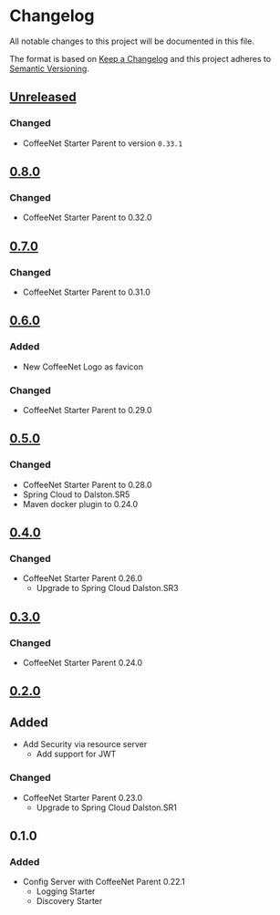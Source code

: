 # Changelog 
All notable changes to this project will be documented in this file.

The format is based on [Keep a Changelog](http://keepachangelog.com/en/1.0.0/)
and this project adheres to [Semantic Versioning](http://semver.org/spec/v2.0.0.html).

## [Unreleased]
### Changed
- CoffeeNet Starter Parent to version `0.33.1`



## [0.8.0]
### Changed
- CoffeeNet Starter Parent to 0.32.0


## [0.7.0]
### Changed
- CoffeeNet Starter Parent to 0.31.0


## [0.6.0]
### Added
- New CoffeeNet Logo as favicon

### Changed
- CoffeeNet Starter Parent to 0.29.0


## [0.5.0]
### Changed
- CoffeeNet Starter Parent to 0.28.0
- Spring Cloud to Dalston.SR5
- Maven docker plugin to 0.24.0


## [0.4.0]
### Changed
- CoffeeNet Starter Parent 0.26.0
  - Upgrade to Spring Cloud Dalston.SR3


## [0.3.0]
### Changed
- CoffeeNet Starter Parent 0.24.0


## [0.2.0]
## Added
- Add Security via resource server
  - Add support for JWT

### Changed
- CoffeeNet Starter Parent 0.23.0
  - Upgrade to Spring Cloud Dalston.SR1


## 0.1.0
### Added
- Config Server with CoffeeNet Parent 0.22.1
  - Logging Starter
  - Discovery Starter
  
[Unreleased]: https://github.com/coffeenet/coffeenet-config-server/compare/config-server-0.8.0...HEAD
[0.8.0]: https://github.com/coffeenet/coffeenet-config-server/compare/config-server-0.7.0...config-server-0.8.0
[0.7.0]: https://github.com/coffeenet/coffeenet-config-server/compare/config-server-0.6.0...config-server-0.7.0
[0.6.0]: https://github.com/coffeenet/coffeenet-config-server/compare/config-server-0.5.0...config-server-0.6.0
[0.5.0]: https://github.com/coffeenet/coffeenet-config-server/compare/config-server-0.4.0...config-server-0.5.0
[0.4.0]: https://github.com/coffeenet/coffeenet-config-server/compare/config-server-0.3.0...config-server-0.4.0
[0.3.0]: https://github.com/coffeenet/coffeenet-config-server/compare/config-server-0.2.0...config-server-0.3.0
[0.2.0]: https://github.com/coffeenet/coffeenet-config-server/compare/config-server-0.1.0...config-server-0.2.0

